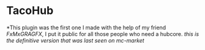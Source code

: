 # TacoHub
*This plugin was the first one I made with the help of my friend *FxMxGRAGFX*, I put it public for all those people who need a hubcore.
*this is the definitive version that was last seen on mc-market*
